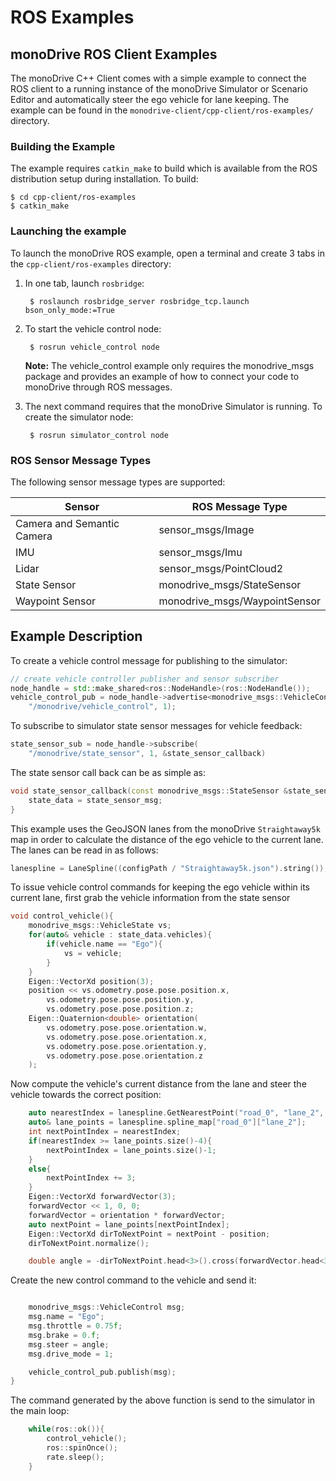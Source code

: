 # ROS Examples

## monoDrive ROS Client Examples

The monoDrive C++ Client comes with a simple example to connect the ROS client
to a running instance of the monoDrive Simulator or Scenario Editor and 
automatically steer the ego vehicle for lane keeping. The example can be found
in the `monodrive-client/cpp-client/ros-examples/` directory. 

### Building the Example

The example requires `catkin_make` to build which is available from the ROS 
distribution setup during installation. To build:

    $ cd cpp-client/ros-examples
    $ catkin_make

### Launching the example

To launch the monoDrive ROS example, open a terminal and create 3 tabs in the 
`cpp-client/ros-examples` directory:

1. In one tab, launch `rosbridge`: 

        $ roslaunch rosbridge_server rosbridge_tcp.launch bson_only_mode:=True

2. To start the vehicle control node:

        $ rosrun vehicle_control node

    **Note:** The vehicle_control example only requires the monodrive_msgs package 
    and provides an example of how to connect your code to monoDrive through ROS 
    messages.

3. The next command requires that the monoDrive Simulator is running. To create the simulator node:

        $ rosrun simulator_control node

### ROS Sensor Message Types

The following sensor message types are supported:

| Sensor | ROS Message Type |
| ------------ | ---------- | 
| Camera and Semantic Camera | sensor_msgs/Image |
| IMU | sensor_msgs/Imu |
| Lidar | sensor_msgs/PointCloud2 |
| State Sensor| monodrive_msgs/StateSensor |
| Waypoint Sensor| monodrive_msgs/WaypointSensor |

## Example Description

To create a vehicle control message for publishing to the simulator:

```cpp
// create vehicle controller publisher and sensor subscriber
node_handle = std::make_shared<ros::NodeHandle>(ros::NodeHandle());
vehicle_control_pub = node_handle->advertise<monodrive_msgs::VehicleControl>(
    "/monodrive/vehicle_control", 1);
```

To subscribe to simulator state sensor messages for vehicle feedback:
```cpp
state_sensor_sub = node_handle->subscribe(
    "/monodrive/state_sensor", 1, &state_sensor_callback)
```

The state sensor call back can be as simple as:

```cpp
void state_sensor_callback(const monodrive_msgs::StateSensor &state_sensor_msg){
    state_data = state_sensor_msg;
}
```

This example uses the GeoJSON lanes from the monoDrive `Straightaway5k` map in 
order to calculate the distance of the ego vehicle to the current lane. The 
lanes can be read in as follows:

```cpp
lanespline = LaneSpline((configPath / "Straightaway5k.json").string());
```

To issue vehicle control commands for keeping the ego vehicle within its current 
lane, first grab the vehicle information from the state sensor

```cpp
void control_vehicle(){
    monodrive_msgs::VehicleState vs;
    for(auto& vehicle : state_data.vehicles){
        if(vehicle.name == "Ego"){
            vs = vehicle;
        }
    }
    Eigen::VectorXd position(3);
    position << vs.odometry.pose.pose.position.x,
        vs.odometry.pose.pose.position.y,
        vs.odometry.pose.pose.position.z;
    Eigen::Quaternion<double> orientation(
        vs.odometry.pose.pose.orientation.w,
        vs.odometry.pose.pose.orientation.x,
        vs.odometry.pose.pose.orientation.y,
        vs.odometry.pose.pose.orientation.z
    );
```

Now compute the vehicle's current distance from the lane and steer the vehicle 
towards the correct position:

```cpp
    auto nearestIndex = lanespline.GetNearestPoint("road_0", "lane_2", position);
    auto& lane_points = lanespline.spline_map["road_0"]["lane_2"];
    int nextPointIndex = nearestIndex;
    if(nearestIndex >= lane_points.size()-4){
        nextPointIndex = lane_points.size()-1;
    }
    else{
        nextPointIndex += 3;
    }
    Eigen::VectorXd forwardVector(3);
    forwardVector << 1, 0, 0;
    forwardVector = orientation * forwardVector;
    auto nextPoint = lane_points[nextPointIndex];
    Eigen::VectorXd dirToNextPoint = nextPoint - position;
    dirToNextPoint.normalize();

    double angle = -dirToNextPoint.head<3>().cross(forwardVector.head<3>())[2];
```

Create the new control command to the vehicle and send it:

```cpp

    monodrive_msgs::VehicleControl msg;
    msg.name = "Ego";
    msg.throttle = 0.75f;
    msg.brake = 0.f;
    msg.steer = angle;
    msg.drive_mode = 1;

    vehicle_control_pub.publish(msg);
}
```

The command generated by the above function is send to the simulator in the 
main loop:

```cpp
    while(ros::ok()){
        control_vehicle();
        ros::spinOnce();
        rate.sleep();
    }
```